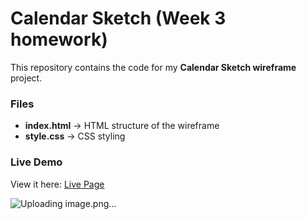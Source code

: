 # Calendar Sketch (Week 3 homework)

This repository contains the code for my **Calendar Sketch wireframe** project.

### Files
- **index.html** → HTML structure of the wireframe
- **style.css** → CSS styling

### Live Demo
View it here: [Live Page](https://irene23311.github.io/FEW-repo/)


![Uploading image.png…]()
